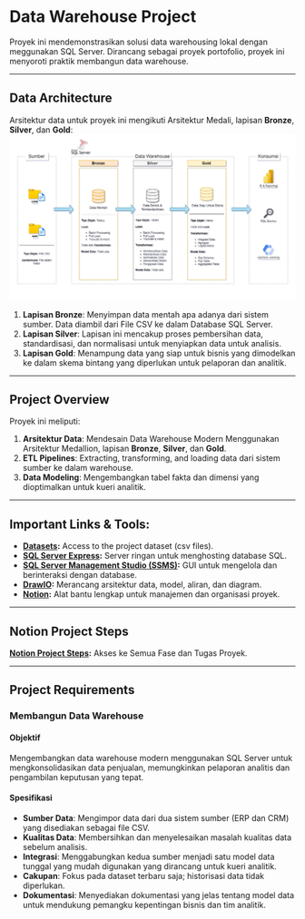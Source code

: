 
# Data Warehouse Project
  
Proyek ini mendemonstrasikan solusi data warehousing lokal dengan meggunakan SQL Server. Dirancang sebagai proyek portofolio, proyek ini menyoroti praktik membangun data warehouse.

---
## Data Architecture

Arsitektur data untuk proyek ini mengikuti Arsitektur Medali, lapisan **Bronze**, **Silver**, dan **Gold**:
![Data Architecture](docs/data_architecture_c.png)

1. **Lapisan Bronze**: Menyimpan data mentah apa adanya dari sistem sumber. Data diambil dari File CSV ke dalam Database SQL Server.
2. **Lapisan Silver**: Lapisan ini mencakup proses pembersihan data, standardisasi, dan normalisasi untuk menyiapkan data untuk analisis.
3. **Lapisan Gold**: Menampung data yang siap untuk bisnis yang dimodelkan ke dalam skema bintang yang diperlukan untuk pelaporan dan analitik.

---
## Project Overview

Proyek ini meliputi:

1. **Arsitektur Data**: Mendesain Data Warehouse Modern Menggunakan Arsitektur Medallion, lapisan **Bronze**, **Silver**, dan **Gold**.
2. **ETL Pipelines**: Extracting, transforming, and loading data dari sistem sumber ke dalam warehouse.
3. **Data Modeling**: Mengembangkan tabel fakta dan dimensi yang dioptimalkan untuk kueri analitik.

---

## Important Links & Tools:

- **[Datasets](datasets/):** Access to the project dataset (csv files).
- **[SQL Server Express](https://www.microsoft.com/en-us/sql-server/sql-server-downloads):** Server ringan untuk menghosting database SQL.
- **[SQL Server Management Studio (SSMS)](https://learn.microsoft.com/en-us/sql/ssms/download-sql-server-management-studio-ssms?view=sql-server-ver16):** GUI untuk mengelola dan berinteraksi dengan database.
- **[DrawIO](https://www.drawio.com/):** Merancang arsitektur data, model, aliran, dan diagram.
- **[Notion](https://www.notion.com/):** Alat bantu lengkap untuk manajemen dan organisasi proyek.

---

## Notion Project Steps
**[Notion Project Steps](https://fluorescent-nurse-a01.notion.site/Data-Warehouse-Project-1a7d95765fef800bb1b2c64bb0e3dc82):** Akses ke Semua Fase dan Tugas Proyek.

---

## Project Requirements

### Membangun Data Warehouse

#### Objektif
Mengembangkan data warehouse modern menggunakan SQL Server untuk mengkonsolidasikan data penjualan, memungkinkan pelaporan analitis dan pengambilan keputusan yang tepat.

#### Spesifikasi
- **Sumber Data**: Mengimpor data dari dua sistem sumber (ERP dan CRM) yang disediakan sebagai file CSV.
- **Kualitas Data**: Membersihkan dan menyelesaikan masalah kualitas data sebelum analisis.
- **Integrasi**: Menggabungkan kedua sumber menjadi satu model data tunggal yang mudah digunakan yang dirancang untuk kueri analitik.
- **Cakupan**: Fokus pada dataset terbaru saja; historisasi data tidak diperlukan.
- **Dokumentasi**: Menyediakan dokumentasi yang jelas tentang model data untuk mendukung pemangku kepentingan bisnis dan tim analitik.